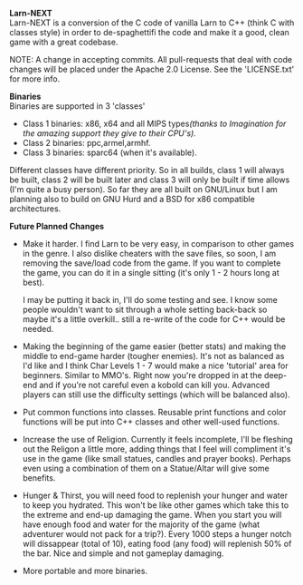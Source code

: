 <b>Larn-NEXT</b></br>
Larn-NEXT is a conversion of the C code of vanilla Larn to C++ (think C with classes style) in order to de-spaghettifi the
code and make it a good, clean game with a great codebase.

NOTE: A change in accepting commits.  All pull-requests that deal with code changes
will be placed under the Apache 2.0 License.  See the 'LICENSE.txt' for more info.

<b>Binaries</b></br>
Binaries are supported in 3 'classes'

* Class 1 binaries: x86, x64 and all MIPS types<i>(thanks to Imagination for the amazing support they give to their CPU's).</i>
* Class 2 binaries: ppc,armel,armhf.
* Class 3 binaries: sparc64 (when it's available).

Different classes have different priority.  So in all builds, class 1 will always be built, class 2 will be built later
and class 3 will only be built if time allows (I'm quite a busy person).  So far they are all built on GNU/Linux but I am
planning also to build on GNU Hurd and a BSD for x86 compatible architectures.</br>

<b>Future Planned Changes</b>
* Make it harder.  I find Larn to be very easy, in comparison to other games in the genre.
  I also dislike cheaters with the save files, so soon, I am removing the save/load code from the game.
  If you want to complete the game, you can do it in a single sitting (it's only 1 - 2 hours long at best).
  
  I may be putting it back in, I'll do some testing and see.  I know some people wouldn't want to sit through a whole setting
  back-back so maybe it's a little overkill..  still a re-write of the code for C++ would be needed.
 
* Making the beginning of the game easier (better stats) and making the middle to end-game harder (tougher enemies).
  It's not as balanced as I'd like and I think Char Levels 1 - 7 would make a nice 'tutorial' area for beginners.
  Similar to MMO's.  Right now you're dropped in at the deep-end and if you're not careful even a kobold can kill you.
  Advanced players can still use the difficulty settings (which will be balanced also).
  
* Put common functions into classes.  Reusable print functions and color functions will be put into C++ classes and other
well-used functions.

* Increase the use of Religion.  Currently it feels incomplete, I'll be fleshing out the Religon a little more, adding things
that I feel will compliment it's use in the game (like small statues, candles and prayer books).  Perhaps even using a combination of them on a Statue/Altar will give some benefits.

* Hunger & Thirst, you will need food to replenish your hunger and water to keep you hydrated.  This won't be like other games
which take this to the extreme and end-up damaging the game.  When you start you will have enough food and water for the majority of the game (what adventurer would not pack for a trip?).  Every 1000 steps a hunger notch will dissappear (total of 10), eating food (any food) will replenish 50% of the bar.  Nice and simple and not gameplay damaging.

* More portable and more binaries.
